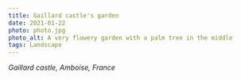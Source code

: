 ```yaml
---
title: Gaillard castle's garden
date: 2021-01-22
photo: photo.jpg
photo_alt: A very flowery garden with a palm tree in the middle
tags: Landscape
---
```


_Gaillard castle, Amboise, France_
